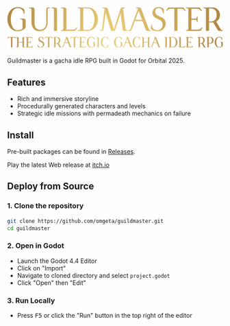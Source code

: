 ## ![Guildmaster](assets/logo/default.png)

Guildmaster is a gacha idle RPG built in Godot for Orbital 2025.

## Features

- Rich and immersive storyline
- Procedurally generated characters and levels
- Strategic idle missions with permadeath mechanics on failure

## Install

Pre-built packages can be found in [Releases](https://github.com/omgeta/guildmaster/releases/).

Play the latest Web release at [itch.io](https://omgeta.itch.io/guildmaster)

## Deploy from Source

### 1. Clone the repository

```bash
git clone https://github.com/omgeta/guildmaster.git
cd guildmaster
```

### 2. Open in Godot

- Launch the Godot 4.4 Editor
- Click on "Import"
- Navigate to cloned directory and select `project.godot`
- Click "Open" then "Edit"

### 3. Run Locally

- Press <kbd>F5</kbd> or click the "Run" button in the top right of the editor
